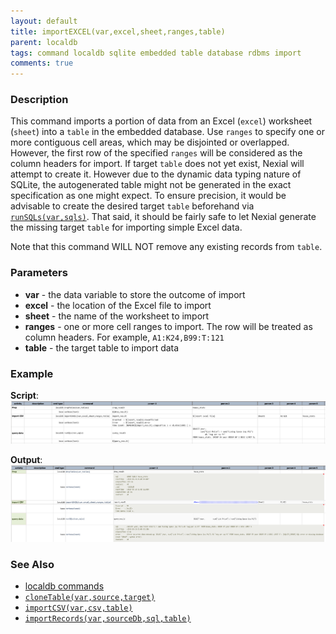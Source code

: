 ```yaml
---
layout: default
title: importEXCEL(var,excel,sheet,ranges,table)
parent: localdb
tags: command localdb sqlite embedded table database rdbms import
comments: true
---
```



### Description
This command imports a portion of data from an Excel (`excel`) worksheet (`sheet`) into a `table` in the embedded 
database. Use `ranges` to specify one or more contiguous cell areas, which may be disjointed or overlapped. However, 
the first row of the specified `ranges` will be considered as the column headers for import. If target `table` does 
not yet exist, Nexial will attempt to create it. However due to the dynamic data typing nature of SQLite, the 
autogenerated table might not be generated in the exact specification as one might expect. To ensure precision, it 
would be advisable to create the desired target `table` beforehand via [`runSQLs(var,sqls)`](runSQLs(var,sqls)). That 
said, it should be fairly safe to let Nexial generate the missing target `table` for importing simple Excel data.

Note that this command WILL NOT remove any existing records from `table`.


### Parameters
- **var** - the data variable to store the outcome of import
- **excel** - the location of the Excel file to import
- **sheet** - the name of the worksheet to import
- **ranges** - one or more cell ranges to import. The row will be treated as column headers. 
  For example, `A1:K24,B99:T:121`
- **table** - the target table to import data


### Example
**Script**:<br/>
![](image/importEXCEL_01.png)

**Output**:<br/>
![](image/importEXCEL_02.png)


### See Also
- [localdb commands](index#available-commands)
- [`cloneTable(var,source,target)`](cloneTable(var,source,target))
- [`importCSV(var,csv,table)`](importCSV(var,csv,table))
- [`importRecords(var,sourceDb,sql,table)`](importRecords(var,sourceDb,sql,table))
